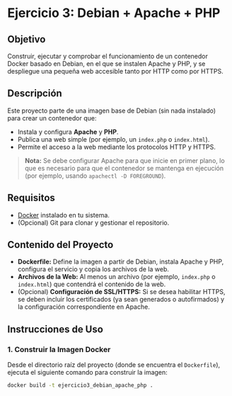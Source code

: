 # Ejercicio 3: Debian + Apache + PHP

## Objetivo

Construir, ejecutar y comprobar el funcionamiento de un contenedor Docker basado en Debian, en el que se instalen Apache y PHP, y se despliegue una pequeña web accesible tanto por HTTP como por HTTPS.

## Descripción

Este proyecto parte de una imagen base de Debian (sin nada instalado) para crear un contenedor que:

- Instala y configura **Apache** y **PHP**.
- Publica una web simple (por ejemplo, un `index.php` o `index.html`).
- Permite el acceso a la web mediante los protocolos HTTP y HTTPS.

> **Nota:** Se debe configurar Apache para que inicie en primer plano, lo que es necesario para que el contenedor se mantenga en ejecución (por ejemplo, usando `apachectl -D FOREGROUND`).

## Requisitos

- [Docker](https://www.docker.com/get-started) instalado en tu sistema.
- (Opcional) Git para clonar y gestionar el repositorio.

## Contenido del Proyecto

- **Dockerfile:** Define la imagen a partir de Debian, instala Apache y PHP, configura el servicio y copia los archivos de la web.
- **Archivos de la Web:** Al menos un archivo (por ejemplo, `index.php` o `index.html`) que contendrá el contenido de la web.
- (Opcional) **Configuración de SSL/HTTPS:** Si se desea habilitar HTTPS, se deben incluir los certificados (ya sean generados o autofirmados) y la configuración correspondiente en Apache.

## Instrucciones de Uso

### 1. Construir la Imagen Docker

Desde el directorio raíz del proyecto (donde se encuentra el `Dockerfile`), ejecuta el siguiente comando para construir la imagen:

```bash
docker build -t ejercicio3_debian_apache_php .

